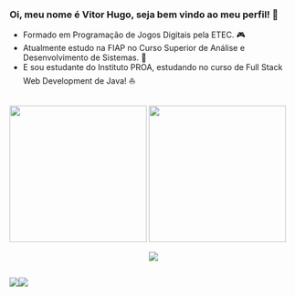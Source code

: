 ### Oi, meu nome é Vitor Hugo, seja bem vindo ao meu perfil! 👋

- Formado em Programação de Jogos Digitais pela ETEC. 🎮
- Atualmente estudo na FIAP no Curso Superior de Análise e Desenvolvimento de Sistemas. 👾
- E sou estudante do Instituto PROA, estudando no curso de Full Stack Web Development de Java! ⛵

##

<div>
  <a href="https://github.com/vitorvhsilva"></a>
  <img height="240em" src="https://github-readme-stats.vercel.app/api?username=vitorvhsilva&theme=tokyonight&show_icons=false">
  <img height="240em" src="https://github-readme-stats.vercel.app/api/top-langs/?username=vitorvhsilva&theme=tokyonight&langs_count=8"> 
</div>

<p align="center">
  <a href="https://skillicons.dev">
    <img src="https://skillicons.dev/icons?i=java,spring,aws,react,nextjs,tailwind,mysql,postgresql,python,cs,js" />
  </a>
</p>

##

<div style="display: flex;">
  <a href="https://www.linkedin.com/in/vitor-hugo-da-silva-04b2382b4/" target="_blank"><img src="https://img.shields.io/badge/LinkedIn-0077B5?style=for-the-badge&logo=linkedin&logoColor=white"></a>
  <a href="mailto:vitorvhsilva@gmail.com" target="_blank"><img src="https://img.shields.io/badge/Gmail-D14836?style=for-the-badge&logo=gmail&logoColor=white"></a>
</div>
